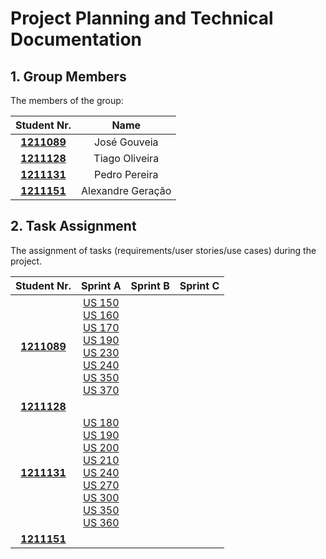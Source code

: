 # Project Planning and Technical Documentation

## 1. Group Members

The members of the group:

|           Student Nr.            |       Name        |
|:--------------------------------:|:-----------------:|
| **[1211089](1211089/readme.md)** |   José Gouveia    |
| **[1211128](1211128/readme.md)** |  Tiago Oliveira   |
| **[1211131](1211131/readme.md)** |   Pedro Pereira   |
| **[1211151](1211151/readme.md)** | Alexandre Geração |



## 2. Task Assignment

The assignment of tasks (requirements/user stories/use cases) during the project.

|           Student Nr.            |                                                                                                                                          Sprint A                                                                                                                                          | Sprint B | Sprint C |
|:--------------------------------:|:------------------------------------------------------------------------------------------------------------------------------------------------------------------------------------------------------------------------------------------------------------------------------------------:|:--------:|:--------:|
| **[1211089](1211089/readme.md)** |                 [US 150](US_150/readme.md) <br> [US 160](US_160/readme.md) <br> [US 170](US_170/readme.md) <br> [US 190](US_190/readme.md) <br> [US 230](US_230/readme.md) <br> [US 240](US_240/readme.md) <br> [US 350](US_350/readme.md) <br> [US 370](US_370/readme.md)                 |          |          |
| **[1211128](1211128/readme.md)** |                                                                                                                                                                                                                                                                                            |          |          |
| **[1211131](1211131/readme.md)** | [US 180](US_180/readme.md) <br> [US 190](US_190/readme.md) <br>  [US 200](US_200/readme.md) <br>[US 210](US_210/readme.md) <br> [US 240](US_240/readme.md) <br> [US 270](US_270/readme.md) <br> [US 300](US_300/readme.md) <br> [US 350](US_350/readme.md) <br> [US 360](US_360/readme.md) |          |          |
| **[1211151](1211151/readme.md)** |                                                                                                                                                                                                                                                                                            |          |          |
